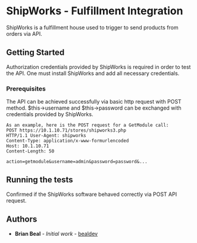 # ShipWorks - Fulfillment Integration

ShipWorks is a fulfillment house used to trigger to send products from orders via API.

## Getting Started

Authorization credentials provided by ShipWorks is required in order to test the API. One must install ShipWorks and add all necessary credentials.

### Prerequisites

The API can be achieved successfully via basic http request with POST method. $this->username and $this->password can be exchanged with credentials provided by ShipWorks.

```
As an example, here is the POST request for a GetModule call:
POST https://10.1.10.71/stores/shipworks3.php
HTTP/1.1 User-Agent: shipworks
Content-Type: application/x-www-formurlencoded
Host: 10.1.10.71
Content-Length: 50

action=getmodule&username=admin&password=password&...
```

## Running the tests

Confirmed if the ShipWorks software behaved correctly via POST API request.

## Authors

* **Brian Beal** - *Initial work* - [bealdev](https://github.com/bealdev)
